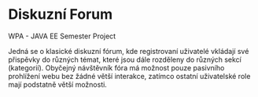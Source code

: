Diskuzní Forum
=========

WPA - JAVA EE Semester Project

Jedná se o klasické diskuzní fórum, kde registrovaní uživatelé vkládají své přispěvky do různých
témat, které jsou dále rozděleny do různých sekcí (kategorií). Obyčejný návštěvník fóra má
možnost pouze pasivního prohlížení webu bez žádné větší interakce, zatímco ostatní uživatelské
role mají podstatně větší možnosti.